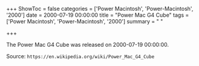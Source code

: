 +++
ShowToc = false
categories = ['Power Macintosh', 'Power-Macintosh', '2000']
date = 2000-07-19 00:00:00
title = "Power Mac G4 Cube"
tags = ['Power Macintosh', 'Power-Macintosh', '2000']
summary = " "

+++

The Power Mac G4 Cube was released on 2000-07-19 00:00:00.

Source: `https://en.wikipedia.org/wiki/Power_Mac_G4_Cube`


